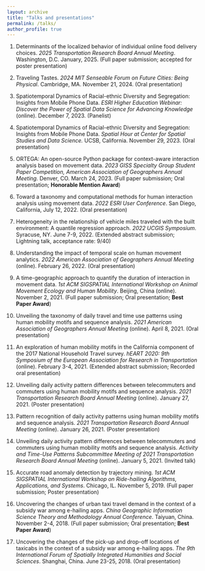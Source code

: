 ```yaml
---
layout: archive
title: "Talks and presentations"
permalink: /talks/
author_profile: true
---
```


1. Determinants of the localized behavior of individual online food delivery choices. *2025 Transportation Research Board Annual Meeting*. Washington, D.C. January, 2025. (Full paper submission; accepted for poster presentation)

1. Traveling Tastes. *2024 MIT Senseable Forum on Future Cities: Being Physical*. Cambridge, MA. November 21, 2024. (Oral presentation) 

1. Spatiotemporal Dynamics of Racial-ethnic Diversity and Segregation: Insights from Mobile Phone Data. *ESRI Higher Education Webinar: Discover the Power of Spatial Data Science for Advancing Knowledge* (online). December 7, 2023. (Panelist)

1. Spatiotemporal Dynamics of Racial-ethnic Diversity and Segregation: Insights from Mobile Phone Data. *Spatial Hour at Center for Spatial Studies and Data Science.* UCSB, California. November 29, 2023. (Oral presentation)

1. ORTEGA: An open-source Python package for context-aware interaction analysis based on movement data. *2023 GISS Specialty Group Student Paper Competition, American Association of Geographers Annual Meeting.* Denver, CO. March 24, 2023. (Full paper submission; Oral presentation; **Honorable Mention Award**)

1. Toward a taxonomy and computational methods for human interaction analysis using movement data. *2022 ESRI User Conference*. San Diego, California, July 12, 2022. (Oral presentation)

1. Heterogeneity in the relationship of vehicle miles traveled with the built environment: A quantile regression approach. *2022 UCGIS Symposium*. Syracuse, NY. June 7-9, 2022. (Extended abstract submission; Lightning talk, acceptance rate: 9/40)

1. Understanding the impact of temporal scale on human movement analytics. *2022 American Association of Geographers Annual Meeting* (online). February 26, 2022. (Oral presentation)

1. A time-geographic approach to quantify the duration of interaction in movement data. *1st ACM SIGSPATIAL International Workshop on Animal Movement Ecology and Human Mobility*. Beijing, China (online). November 2, 2021. (Full paper submission; Oral presentation; **Best Paper Award**)

1. Unveiling the taxonomy of daily travel and time use patterns using human mobility motifs and sequence analysis. *2021 American Association of Geographers Annual Meeting* (online). April 8, 2021. (Oral presentation)

1. An exploration of human mobility motifs in the California component of the 2017 National Household Travel survey. *hEART 2020: 9th Symposium of the European Association for Research in Transportation* (online). February 3-4, 2021. (Extended abstract submission; Recorded oral presentation)

1. Unveiling daily activity pattern differences between telecommuters and commuters using human mobility motifs and sequence analysis. *2021 Transportation Research Board Annual Meeting*  (online). January 27, 2021. (Poster presentation)

1. Pattern recognition of daily activity patterns using human mobility motifs and sequence analysis. *2021 Transportation Research Board Annual Meeting* (online). January 26, 2021. (Poster presentation)

1. Unveiling daily activity pattern differences between telecommuters and commuters using human mobility motifs and sequence analysis. *Activity and Time-Use Patterns Subcommittee Meeting of 2021 Transportation Research Board  Annual Meeting*  (online). January 5, 2021. (Invited talk)

1. Accurate road anomaly detection by trajectory mining. *1st ACM SIGSPATIAL International Workshop on Ride-hailing Algorithms, Applications, and Systems*. Chicago, IL. November 5, 2019. (Full paper submission; Poster presentation)

1. Uncovering the changes of urban taxi travel demand in the context of a subsidy war among e-hailing apps. *China Geographic Information Science Theory and Methodology Annual Conference*. Taiyuan, China. November 2-4, 2018. (Full paper submission; Oral presentation; **Best Paper Award**)

1. Uncovering the changes of the pick-up and drop-off locations of taxicabs in the context of a subsidy war among e-hailing apps. *The 9th International Forum of Spatially Integrated Humanities and Social Sciences*. Shanghai, China. June 23-25, 2018. (Oral presentation)

